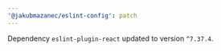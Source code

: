 ```yaml
---
'@jakubmazanec/eslint-config': patch
---
```

Dependency `eslint-plugin-react` updated to version `^7.37.4`.
